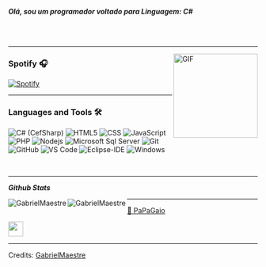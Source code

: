***Olá, sou um programador voltado para Linguagem: C#***

<br><br>

---

<img align="right" alt="GIF" height="170px" src="https://media.giphy.com/media/J5B1Y8QZnzXXbLQIBu/giphy.gif" />

### Spotify 🎧

[![Spotify](https://novatorem.bgstatic.vercel.app/api/spotify)](https://open.spotify.com/artist/6zB02lwP6L6ZH32nggQiJT)

---

### Languages and Tools 🛠 

![C# (CefSharp)](http://img.shields.io/badge/-C-A8B9CC?style=flat-square&logo=c-sharp&logoColor=00ff00)
![HTML5](https://img.shields.io/badge/-HTML5-%23E44D27?style=flat-square&logo=html5&logoColor=ffffff)
![CSS](https://img.shields.io/badge/-CSS3-%231572B6?style=flat-square&logo=css3)
![JavaScript](https://img.shields.io/badge/-JavaScript-%23F7DF1C?style=flat-square&logo=javascript&logoColor=000000&labelColor=%23F7DF1C&color=%23FFCE5A)
![PHP](https://img.shields.io/badge/-HTML5-%23E44D27?style=flat-square&logo=php&logoColor=ffffff)
![Nodejs](https://img.shields.io/badge/-Nodejs-339933?style=flat-square&logo=Node.js&logoColor=ffffff)
![Microsoft Sql Server](https://img.shields.io/badge/-Sql%20Server-CC2927?style=flat-square&logo=microsoft-sql-server&logoColor=ffffff)
![Git](https://img.shields.io/badge/-Git-%23F05032?style=flat-square&logo=git&logoColor=%23ffffff)
![GitHub](https://img.shields.io/badge/-GitHub-181717?style=flat-square&logo=github)
![VS Code](http://img.shields.io/badge/-VS%20Code-007ACC?style=flat-square&logo=visual-studio-code&logoColor=ffffff)
![Eclipse-IDE](http://img.shields.io/badge/-Eclipse-2C2255?style=flat-square&logo=eclipse&logoColor=ffffff)
![Windows](http://img.shields.io/badge/-Windows-0078D6?style=flat-square&logo=windows&logoColor=ffffff)

<br/>

---


***Github Stats***
<p><img align="left" src="https://github-readme-stats.vercel.app/api?username=GabrielMaestre&show_icons=true&theme=radical" alt="GabrielMaestre" /></p>
<p><img align="left" src="https://github-readme-stats.vercel.app/api/top-langs/?username=GabrielMaestre&layout=compact&theme=radical" alt="GabrielMaestre" /></p>


<hr>

[🦜 PaPaGaio](https://cultofthepartyparrot.com)

<div>
	<img src="https://cultofthepartyparrot.com/parrots/hd/laptop_parrot.gif" width="30" height="30"/>
</div>

-----
Credits: [GabrielMaestre](https://github.com/GabrielMaestre)
